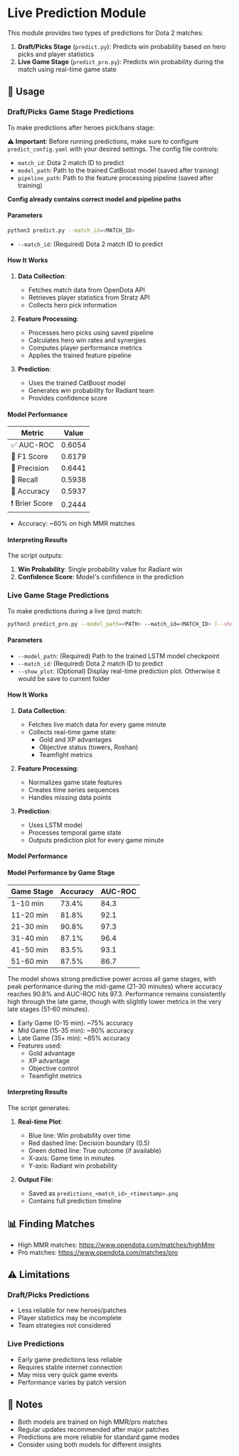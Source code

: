 # Live Prediction Module

This module provides two types of predictions for Dota 2 matches:
1. **Draft/Picks Stage** (`predict.py`): Predicts win probability based on hero picks and player statistics
2. **Live Game Stage** (`predict_pro.py`): Predicts win probability during the match using real-time game state

## 🎯 Usage

### Draft/Picks Game Stage Predictions

To make predictions after heroes pick/bans stage:

⚠️ **Important**: Before running predictions, make sure to configure `predict_config.yaml` with your desired settings. The config file controls:
- `match_id`: Dota 2 match ID to predict
- `model_path`: Path to the trained CatBoost model (saved after training)
- `pipeline_path`: Path to the feature processing pipeline (saved after training)

**Config already contains correct model and pipeline paths**

#### Parameters

```bash
python3 predict.py --match_id=<MATCH_ID>
```

- `--match_id`: (Required) Dota 2 match ID to predict

#### How It Works

1. **Data Collection**:
   - Fetches match data from OpenDota API
   - Retrieves player statistics from Stratz API
   - Collects hero pick information

2. **Feature Processing**:
   - Processes hero picks using saved pipeline
   - Calculates hero win rates and synergies
   - Computes player performance metrics
   - Applies the trained feature pipeline

3. **Prediction**:
   - Uses the trained CatBoost model
   - Generates win probability for Radiant team
   - Provides confidence score

#### Model Performance


| Metric         | Value       |
|----------------|-------------|
| ✅ AUC-ROC     | 0.6054      |
| 🎯 F1 Score    | 0.6179      |
| 🎯 Precision   | 0.6441      |
| 🎯 Recall      | 0.5938      |
| 🎯 Accuracy    | 0.5937      |
| ❗ Brier Score | 0.2444      |

- Accuracy: ~60% on high MMR matches

#### Interpreting Results

The script outputs:
1. **Win Probability**: Single probability value for Radiant win
2. **Confidence Score**: Model's confidence in the prediction

### Live Game Stage Predictions

To make predictions during a live (pro) match:

```bash
python3 predict_pro.py --model_path=<PATH> --match_id=<MATCH_ID> [--show_plot]
```

#### Parameters

- `--model_path`: (Required) Path to the trained LSTM model checkpoint
- `--match_id`: (Required) Dota 2 match ID to predict
- `--show_plot`: (Optional) Display real-time prediction plot. Otherwise it would be save to current folder

#### How It Works

1. **Data Collection**:
   - Fetches live match data for every game minute
   - Collects real-time game state:
     - Gold and XP advantages
     - Objective status (towers, Roshan)
     - Teamfight metrics

2. **Feature Processing**:
   - Normalizes game state features
   - Creates time series sequences
   - Handles missing data points

3. **Prediction**:
   - Uses LSTM model
   - Processes temporal game state
   - Outputs prediction plot for every game minute

#### Model Performance

#### Model Performance by Game Stage

| Game Stage | Accuracy | AUC-ROC |
|------------|----------|---------|
| 1-10 min   | 73.4%    | 84.3    |
| 11-20 min  | 81.8%    | 92.1    |
| 21-30 min  | 90.8%    | 97.3    |
| 31-40 min  | 87.1%    | 96.4    |
| 41-50 min  | 83.5%    | 93.1    |
| 51-60 min  | 87.5%    | 86.7    |

The model shows strong predictive power across all game stages, with peak performance during the mid-game (21-30 minutes) where accuracy reaches 90.8% and AUC-ROC hits 97.3.
Performance remains consistently high through the late game, though with slightly lower metrics in the very late stages (51-60 minutes).


- Early Game (0-15 min): ~75% accuracy
- Mid Game (15-35 min): ~90% accuracy
- Late Game (35+ min): ~85% accuracy
- Features used:
  - Gold advantage
  - XP advantage
  - Objective control
  - Teamfight metrics

#### Interpreting Results

The script generates:
1. **Real-time Plot**:
   - Blue line: Win probability over time
   - Red dashed line: Decision boundary (0.5)
   - Green dotted line: True outcome (if available)
   - X-axis: Game time in minutes
   - Y-axis: Radiant win probability

2. **Output File**:
   - Saved as `predictions_<match_id>_<timestamp>.png`
   - Contains full prediction timeline

## 📊 Finding Matches

- High MMR matches: https://www.opendota.com/matches/highMmr
- Pro matches: https://www.opendota.com/matches/pro

## ⚠️ Limitations

### Draft/Picks Predictions
- Less reliable for new heroes/patches
- Player statistics may be incomplete
- Team strategies not considered

### Live Predictions
- Early game predictions less reliable
- Requires stable internet connection
- May miss very quick game events
- Performance varies by patch version

## 📝 Notes

- Both models are trained on high MMR/pro matches
- Regular updates recommended after major patches
- Predictions are more reliable for standard game modes
- Consider using both models for different insights

